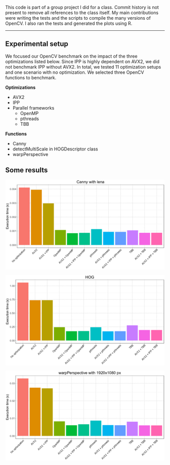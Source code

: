 This code is part of a group project I did for a class.
Commit history is not present to remove all references to the class itself.
My main contributions were writing the tests and the scripts to compile the many versions of OpenCV.
I also ran the tests and generated the plots using R.

---

## Experimental setup

We focused our OpenCV benchmark on the impact of the three optimizations listed below.
Since IPP is highly dependent on AVX2, we did not benchmark IPP without AVX2.
In total, we tested 11 optimization setups and one scenario with no optimization.
We selected three OpenCV functions to benchmark.

**Optimizations**

- AVX2
- IPP
- Parallel frameworks
  - OpenMP
  - pthreads
  - TBB

**Functions**

- Canny
- detectMultiScale in HOGDescriptor class
- warpPerspective

## Some results

![Plot results for Canny with lena](./plots/canny_lena.png)

![Plot results for HOG](./plots/hog.png)

![Plot results for warpPerspective with 1920x1080 px](./plots/warpPerspective_1920x1080.png)
